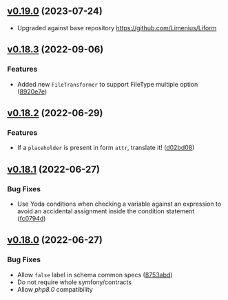## [v0.19.0](https://github.com/rezozero/Liform/compare/v0.18.3...v0.19.0) (2023-07-24)

- Upgraded against base repository https://github.com/Limenius/Liform

## [v0.18.3](https://github.com/rezozero/Liform/compare/v0.18.2...v0.18.3) (2022-09-06)

### Features

* Added new `FileTransformer` to support FileType multiple option ([8920e7e](https://github.com/rezozero/Liform/commit/8920e7e0c4bc5f7cdfc08389ba071c44c327369f))

## [v0.18.2](https://github.com/rezozero/Liform/compare/v0.18.1...v0.18.2) (2022-06-29)

### Features

* If a `placeholder` is present in form `attr`, translate it! ([d02bd08](https://github.com/rezozero/Liform/commit/d02bd0868c67404f39a313cf5f883c21361628f0))

## [v0.18.1](https://github.com/rezozero/Liform/compare/v0.18.0...v0.18.1) (2022-06-27)

### Bug Fixes

* Use Yoda conditions when checking a variable against an expression to avoid an accidental assignment inside the condition statement ([fc0794d](https://github.com/rezozero/Liform/commit/fc0794d3eafe197de2ce2b3ade1b0600207d155b))

## [v0.18.0](https://github.com/rezozero/Liform/compare/v0.17.0...v0.18.0) (2022-06-27)

### Bug Fixes

* Allow `false` label in schema common specs ([8753abd](https://github.com/rezozero/Liform/commit/8753abde705ac33bc6036dfe9c7b227dc702b875))
* Do not require whole symfony/contracts
* Allow *php8.0* compatibility

